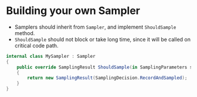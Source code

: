 # Building your own Sampler

* Samplers should inherit from `Sampler`, and implement `ShouldSample`
  method.
* `ShouldSample` should not block or take long time, since it will be called on
  critical code path.

```csharp
internal class MySampler : Sampler
{
    public override SamplingResult ShouldSample(in SamplingParameters samplingParameters)
    {
        return new SamplingResult(SamplingDecision.RecordAndSampled);
    }
}
```
